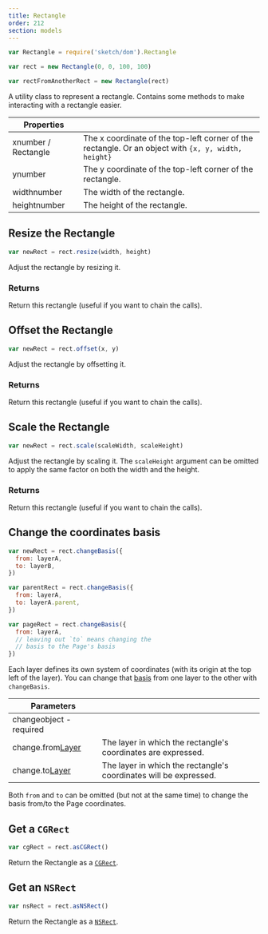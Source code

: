 ```yaml
---
title: Rectangle
order: 212
section: models
---
```


```javascript
var Rectangle = require('sketch/dom').Rectangle
```

```javascript
var rect = new Rectangle(0, 0, 100, 100)

var rectFromAnotherRect = new Rectangle(rect)
```

A utility class to represent a rectangle. Contains some methods to make interacting with a rectangle easier.

| Properties |  |
| --- | --- |
| x<span class="arg-type">number / Rectangle</span> | The x coordinate of the top-left corner of the rectangle. Or an object with `{x, y, width, height}` |
| y<span class="arg-type">number</span> | The y coordinate of the top-left corner of the rectangle. |
| width<span class="arg-type">number</span> | The width of the rectangle. |
| height<span class="arg-type">number</span> | The height of the rectangle. |

## Resize the Rectangle

```javascript
var newRect = rect.resize(width, height)
```

Adjust the rectangle by resizing it.

### Returns

Return this rectangle (useful if you want to chain the calls).

## Offset the Rectangle

```javascript
var newRect = rect.offset(x, y)
```

Adjust the rectangle by offsetting it.

### Returns

Return this rectangle (useful if you want to chain the calls).

## Scale the Rectangle

```javascript
var newRect = rect.scale(scaleWidth, scaleHeight)
```

Adjust the rectangle by scaling it. The `scaleHeight` argument can be omitted to apply the same factor on both the width and the height.

### Returns

Return this rectangle (useful if you want to chain the calls).

## Change the coordinates basis

```javascript
var newRect = rect.changeBasis({
  from: layerA,
  to: layerB,
})

var parentRect = rect.changeBasis({
  from: layerA,
  to: layerA.parent,
})

var pageRect = rect.changeBasis({
  from: layerA,
  // leaving out `to` means changing the
  // basis to the Page's basis
})
```

Each layer defines its own system of coordinates (with its origin at the top left of the layer). You can change that [basis](<https://en.wikipedia.org/wiki/Basis_(linear_algebra)>) from one layer to the other with `changeBasis`.

| Parameters |  |
| --- | --- |
| change<span class="arg-type">object - required</span> |  |
| change.from<span class="arg-type">[Layer](#layer)</span> | The layer in which the rectangle's coordinates are expressed. |
| change.to<span class="arg-type">[Layer](#layer)</span> | The layer in which the rectangle's coordinates will be expressed. |

Both `from` and `to` can be omitted (but not at the same time) to change the basis from/to the Page coordinates.

## Get a `CGRect`

```javascript
var cgRect = rect.asCGRect()
```

Return the Rectangle as a [`CGRect`](https://developer.apple.com/documentation/coregraphics/cgrect?language=objc).

## Get an `NSRect`

```javascript
var nsRect = rect.asNSRect()
```

Return the Rectangle as a [`NSRect`](https://developer.apple.com/documentation/foundation/nsrect?language=objc).
